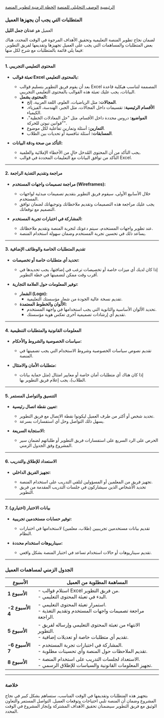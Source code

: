 [الرئيسية](/README.md)
[الوصف التحليلي للمنصة](/documentation/README.md)
[الخطة الزمنية لتطوير المنصة](/time_plane/README.md)

### **المتطلبات التي يجب أن يجهزها العميل**
العميل هو **عدنان جمل الليل**

لضمان نجاح تطوير المنصة التعليمية وتحقيق الأهداف المرجوة في الوقت المحدد، هناك بعض المتطلبات والمساهمات التي يجب على العميل تجهيزها وتقديمها لفريق التطوير. فيما يلي قائمة بالمتطلبات مع شرح لكل منها:

---

#### **1. المحتوى التعليمي التجريبي**

- **تعبئة قوالب Excel بالمحتوى التعليمي:**

  - بعد أن يقوم فريق التطوير بتسليم قوالب Excel المصممة لتناسب هيكلية قاعدة البيانات، يجب عليك تعبئة هذه القوالب بالمحتوى التعليمي التجريبي.
  - **المحتوى يشمل:**
    - **المجالات:** مثل الرياضيات، العلوم، اللغة العربية، إلخ.
    - **الأقسام الرئيسية:** تقسيمات داخل المجالات، مثل الجبر، الهندسة، الفيزياء، الكيمياء.
    - **المواضيع:** دروس محددة داخل الأقسام، مثل "حل المعادلات الخطية"، "قوانين نيوتن للحركة".
    - **التمارين:** أسئلة وتمارين تفاعلية لكل موضوع.
    - **المسابقات:** أسئلة تنافسية أو تحديات بين الطلاب.

- **التأكد من صحة ودقة البيانات:**

  - يجب التأكد من أن المحتوى المُدخل خالٍ من الأخطاء الإملائية والعلمية.
  - التأكد من توافق البيانات مع التعليمات المحددة في قوالب Excel.

---

#### **2. مراجعة وتقديم التغذية الراجعة**

- **مراجعة تصميمات واجهات المستخدم (Wireframes):**

  - خلال الأسابيع الأولى، سيقوم فريق التطوير بتقديم تصميمات مبدئية لواجهات المستخدم.
  - يجب عليك مراجعة هذه التصميمات وتقديم ملاحظاتك وتوجيهاتك لضمان توافق التصميم مع توقعاتك.

- **المشاركة في اختبارات تجربة المستخدم:**

  - عند تطوير واجهات المستخدم، سيتم دعوتك لتجربة المنصة وتقديم ملاحظاتك.
  - يساعد ذلك في تحسين تجربة المستخدم وضمان سهولة استخدام المنصة.

---

#### **3. تقديم المتطلبات الخاصة والوظائف الإضافية**

- **تحديد أي متطلبات خاصة أو تخصيصات:**

  - إذا كان لديك أي ميزات خاصة أو تخصيصات ترغب في إضافتها، يجب تحديدها في أقرب وقت ممكن لتضمينها في خطة التطوير.

- **توفير المعلومات حول العلامة التجارية:**

  - **الشعار (Logo):**
    - تقديم نسخة عالية الجودة من شعار مؤسستك التعليمية.
  - **الألوان والخطوط المعتمدة:**
    - تحديد الألوان الأساسية والثانوية التي يجب استخدامها في واجهة المستخدم.
    - تقديم أي إرشادات تصميمية أخرى تعكس هوية مؤسستك.

---

#### **4. المعلومات القانونية والمتطلبات التنظيمية**

- **سياسات الخصوصية والشروط والأحكام:**

  - تقديم نصوص سياسات الخصوصية وشروط الاستخدام التي يجب تضمينها في المنصة.

- **متطلبات الأمان والامتثال:**

  - إذا كان هناك أي متطلبات أمان خاصة أو معايير امتثال (مثل حماية بيانات الطلاب)، يجب إعلام فريق التطوير بها.

---

#### **5. التنسيق والتواصل المستمر**

- **تعيين نقطة اتصال رئيسية:**

  - تحديد شخص أو أكثر من طرف العميل ليكونوا نقطة الاتصال مع فريق التطوير.
  - يسهل ذلك التواصل وحل أي استفسارات بسرعة.

- **الاستجابة السريعة:**

  - الحرص على الرد السريع على استفسارات فريق التطوير أو طلباتهم لضمان سير المشروع وفق الجدول الزمني.

---

#### **6. الاستعداد للإطلاق والتدريب**

- **تجهيز الفريق الداخلي:**

  - تجهيز فريق من المعلمين أو المسؤولين لتلقي التدريب على استخدام المنصة.
  - تحديد الأشخاص الذين سيشاركون في جلسات التدريب المقدمة من فريق التطوير.

---

#### **7. بيانات الاختبار (اختياري)**

- **توفير حسابات مستخدمين تجريبية:**

  - تقديم بيانات مستخدمين تجريبيين (طلاب، معلمين) لاستخدامها في اختبارات النظام.

- **سيناريوهات استخدام محددة:**

  - تقديم سيناريوهات أو حالات استخدام تساعد في اختبار المنصة بشكل واقعي.

---

### **الجدول الزمني لمساهمات العميل**

| **الأسبوع** | **المساهمة المطلوبة من العميل**                                                     |
|--------------|-------------------------------------------------------------------------------------|
| **الأسبوع 1** | - استلام قوالب Excel من فريق التطوير.<br>- البدء في تعبئة المحتوى التعليمي.      |
| **الأسبوع 2-4** | - استمرار تعبئة المحتوى التعليمي.<br>- مراجعة تصميمات واجهات المستخدم وتقديم التغذية الراجعة. |
| **الأسبوع 5** | - الانتهاء من تعبئة المحتوى التعليمي وإرساله لفريق التطوير.<br>- تقديم أي متطلبات خاصة أو تعديلات إضافية. |
| **الأسبوع 6-7** | - المشاركة في اختبارات تجربة المستخدم.<br>- تقديم الملاحظات حول المنصة وأي تحسينات مطلوبة. |
| **الأسبوع 8** | - الاستعداد لجلسات التدريب على استخدام المنصة.<br>- تجهيز المعلومات القانونية والسياسات للإطلاق الرسمي. |

---

### **خلاصة**

بتجهيز هذه المتطلبات وتقديمها في الوقت المناسب، ستساهم بشكل كبير في نجاح المشروع وضمان أن المنصة تلبي احتياجات وتوقعات العميل.
التواصل المستمر والتعاون الوثيق مع فريق التطوير سيضمنان تحقيق الأهداف المشتركة وإنجاز المشروع في الوقت المحدد.

